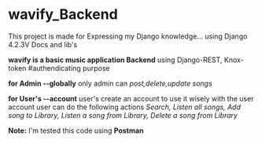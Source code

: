 # wavify_Backend
This project is made for Expressing my Django knowledge...
using Django 4.2.3V Docs and lib's

**wavify is a basic music application Backend** using 
  Django-REST,
  Knox-token #authendicating purpose

**for Admin --globally**
only admin can *post,delete,update songs*

**for User's --account** 
user's create an account to use it wisely
with the user account user can do the following actions
  *Search,*
  *Listen all songs,*
  *Add song to Library,*
  *Listen a song from Library,*
  *Delete a song from Library*

**Note:** 
  I'm tested this code using **Postman**
